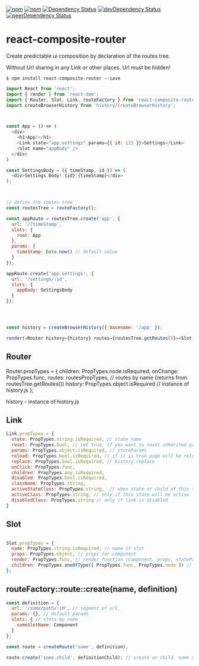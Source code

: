 [![npm](http://img.shields.io/npm/v/react-composite-router.svg?style=flat-square)](https://www.npmjs.com/package/react-composite-router)
[![npm](http://img.shields.io/npm/l/react-composite-router.svg?style=flat-square)](http://opensource.org/licenses/MIT)
[![Dependency Status](https://david-dm.org/aliaksandr-master/react-composite-router.svg?style=flat-square)](https://david-dm.org/aliaksandr-master/react-composite-router)
[![devDependency Status](https://david-dm.org/aliaksandr-master/react-composite-router/dev-status.svg?style=flat-square)](https://david-dm.org/aliaksandr-master/react-composite-router#info=devDependencies)
[![peerDependency Status](https://david-dm.org/aliaksandr-master/react-composite-router/peer-status.svg?style=flat-square)](https://david-dm.org/aliaksandr-master/react-composite-router?type=peer)

# react-composite-router
Create predictable ui composition by declaration of the routes tree.

Without Url sharing in any Link or other places. Url must be hidden!

```shell
$ npm install react-composite-router --save
```

```js
import React from 'react';
import { render } from 'react-dom';
import { Router, Slot, Link, routeFactory } from 'react-composite-router';
import createBrowserHistory from 'history/createBrowserHistory';



const App = () => (
  <div>
    <h1>App!</h1>
    <Link state="app.settings" params={{ id: 123 }}>Settings</Link>
    <Slot name="appBody" />
  </div>
)

const SettingsBody = ({ timeStamp, id }) => (
  <div>Settings Body! {id}:{timeStamp}</div>
);



// define the routes tree
const routesTree = routeFactory();

const appRoute = routesTree.create('app', {
  url: '/?timeStamp',
  slots: { 
    root: App 
  },
  params: {
    timeStamp: Date.now() // default value
  }
});

appRoute.create('app.settings', {
  url: '/settings/:id',
  slots: { 
    appBody: SettingsBody 
  }
});




const history = createBrowserHistory({ basename: '/app' });

render(<Router history={history} routes={routesTree.getRoutes()}><Slot name="root" /></Router>, document.getElementById('root'));
```


## Router
Router.propTypes = {
  children: PropTypes.node.isRequired,
  onChange: PropTypes.func,
  routes: routesPropTypes, // routes by name (returns from routesTree.getRoutes())
  history: PropTypes.object.isRequired // instance of history.js
};

history - instance of history.js

## Link
```javascript
Link.propTypes = {
  state: PropTypes.string.isRequired, // state name
  reset: PropTypes.bool, // set true, if you want to reset inherited params for transition 
  params: PropTypes.object.isRequired, // stateParams
  reload: PropTypes.bool.isRequired, // if it is true page will be reloaded after click  
  replace: PropTypes.bool.isRequired, // history.replace
  onClick: PropTypes.func,
  children: PropTypes.any.isRequired,
  disabled: PropTypes.bool.isRequired,
  className: PropTypes.string,
  activeStateClass: PropTypes.string,  // when state or child of this state will be active
  activeClass: PropTypes.string, // only if this state will be active
  disabledClass: PropTypes.string // only if link is disabled
}
```

## Slot
```javascript

Slot.propTypes = {
  name: PropTypes.string.isRequired, // name of slot
  props: PropTypes.object, // props for component
  render: PropTypes.func, // render function (Component, props, stateParams, stateName)
  children: PropTypes.oneOfType([ PropTypes.func, PropTypes.node ]) // fallback children (if slot will be empty in composition). function (props, stateParams, stateName)
};
```

## routeFactory::route::create(name, definition)

```javascript
const definition = {
  url: '/some/path/:id', // segment of url,
  params: {}, // default params
  slots: { // slots by name
    someSlotName: Component 
  }
};

const route = createRoute('some', definition);

route.create('some.child', definitionChild); // create an child. name must starts from parent name

```
